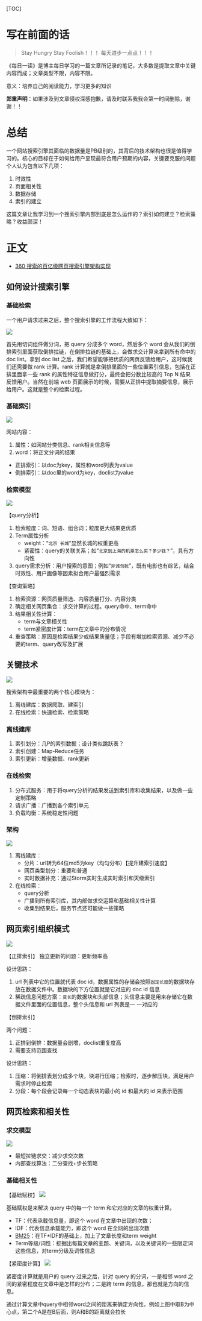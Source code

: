 [TOC]
# 写在前面的话
> Stay Hungry Stay Foolish！！！
> 每天进步一点点！！！

《每日一读》是博主每日学习的一篇文章所记录的笔记，大多数是提取文章中关键内容而成；文章类型不限，内容不限。

意义：培养自己的阅读能力，学习更多的知识

**郑重声明**：如果涉及到文章侵权深感抱歉，请及时联系我我会第一时间删除，谢谢！！

# 总结
一个网站搜索引擎其面临的数据量是PB级别的，其背后的技术架构也很是值得学习的。核心的目标在于如何给用户呈现最符合用户预期的内容，关键要克服的问题个人认为包含以下几项：
1. 时效性
2. 页面相关性
3. 数据存储
4. 索引的建立

这篇文章让我学习到一个搜索引擎内部到底是怎么运作的？索引如何建立？检索策略？收益颇深！

# 正文

- [360 搜索的百亿级网页搜索引擎架构实现](https://www.infoq.cn/article/pF3_wx3rQ43VYMpLdAPC)

## 如何设计搜索引擎

### 基础检索
一个用户请求过来之后，整个搜索引擎的工作流程大致如下：

![](https://upload-images.jianshu.io/upload_images/4589271-04410c1f4614d7ca.png?imageMogr2/auto-orient/strip%7CimageView2/2/w/1240)


首先用切词组件做分词，把 query 分成多个 word，然后多个 word 会从我们的倒排索引里面获取倒排拉链，在倒排拉链的基础上，会做求交计算来拿到所有命中的 doc list。拿到 doc list 之后，我们希望能够把优质的网页反馈给用户，这时候我们还需要做 rank 计算。rank 计算就是拿倒排里面的一些位置索引信息，包括在正排里面拿一些 rank 的属性特征信息做打分，最终会把分数比较高的 Top N 结果反馈用户。当然在前端 web 页面展示的时候，需要从正排中提取摘要信息，展示给用户。这就是整个的检索过程。

### 基础索引

![](https://upload-images.jianshu.io/upload_images/4589271-59fe70ab008fb923.png?imageMogr2/auto-orient/strip%7CimageView2/2/w/1240)


网站内容：
1. 属性：如网站分类信息、rank相关信息等
2. word：将正文分词的结果

- 正排索引：以doc为key，属性和word列表为value
- 倒排索引：以doc里的word为key，doclist为value

### 检索模型
![](https://upload-images.jianshu.io/upload_images/4589271-cc4ddcb08eb8bbbf.png?imageMogr2/auto-orient/strip%7CimageView2/2/w/1240)

【query分析】

1. 检索粒度：词、短语、组合词；粒度更大结果更优质
2. Term属性分析
    - weight：“`北京 长城`”显然长城的权重更高
    - 紧密性：query的关联关系；如“`北京到上海的机票怎么买？多少钱？`”，具有方向性
3. query需求分析：用户搜索的意图；例如“`非诚勿扰`”，既有电影也有综艺，结合时效性、用户画像等因素拟合用户最强烈需求

【查询策略】

1. 检索资源：网页质量筛选、内容质量打分、内容分类
2. 确定相关网页集合：求交计算的过程。query命中、term命中
3. 结果相关性计算：
    - term与文章相关性
    - term紧密度计算：term在文章中的分布情况
4. 重查策略：原因是检索结果少或结果质量低；手段有增加检索资源、减少不必要的term、query改写及扩展

## 关键技术
![](https://upload-images.jianshu.io/upload_images/4589271-1f2f82d2a87e43cf.png?imageMogr2/auto-orient/strip%7CimageView2/2/w/1240)


搜索架构中最重要的两个核心模块为：
1. 离线建库：数据爬取、建索引
2. 在线检索：快速检索、检索策略

### 离线建库
1. 索引划分：几P的索引数据；设计类似跳跃表？
2. 索引创建：Map-Reduce任务
3. 索引更新：增量数据、rank更新

### 在线检索
1. 分布式服务：用于将query分析的结果发送到索引库和收集结果，以及做一些定制策略
2. 请求广播：广播到各个索引单元
3. 负载均衡：系统稳定性问题

### 架构
![](https://upload-images.jianshu.io/upload_images/4589271-02770d28e9eeafc6.png?imageMogr2/auto-orient/strip%7CimageView2/2/w/1240)


1. 离线建库：
    - 分片：url转为64位md5为key（均匀分布）【提升建索引速度】
    - 网页类型划分：重要和普通
    - 实时数据补充：通过Storm实时生成实时索引和天级索引
2. 在线检索：
    - query分析
    - 广播到所有索引库，其内部做求交运算和基础相关性计算
    - 收集到结果后，服务节点还可能做一些策略


## 网页索引组织模式
![](https://upload-images.jianshu.io/upload_images/4589271-6f3e3d554748ba41.png?imageMogr2/auto-orient/strip%7CimageView2/2/w/1240)


【正排索引】
独立更新的问题：更新频率高

设计思路：
1. url 列表中它的位置就代表 doc id，数据属性的存储会按照`固定长度`的数据块存放在数据文件中。数据块的下方位置就是它对应的 doc id 信息
2. 稀疏信息问题方案：`变长`的数据块和头部信息；头信息主要是用来存储它在数据文件里面的位置信息，整个头信息和 url 列表是一 一对应的

【倒排索引】

两个问题：

1. 正排到倒排：数据量会剧增，doclist重复度高
2. 需要支持范围查找

设计思路：
1. 压缩：将倒排表划分成多个块，块进行压缩；检索时，逐步解压块，满足用户需求时停止检索
2. 分段：每个段会记录每一个动态表块的最小的 id 和最大的 id 来表示范围

## 网页检索和相关性

### 求交模型
![](https://upload-images.jianshu.io/upload_images/4589271-0bc8f987a38f0f65.png?imageMogr2/auto-orient/strip%7CimageView2/2/w/1240)


- 最短拉链求交：减少求交次数
- 内部查找算法：二分查找+步长策略

### 基础相关性
【基础赋权】
![](https://upload-images.jianshu.io/upload_images/4589271-e95656e1f145000d.png?imageMogr2/auto-orient/strip%7CimageView2/2/w/1240)

基础赋权是来解决 query 中的每一个 term 和它对应的文章的权重计算。

- TF：代表承载信息量，即这个 word 在文章中出现的次数；
- IDF：代表信息承载能力，即这个 word 在全网的出现次数
- [BM25](https://www.zybuluo.com/zhuanxu/note/974675)：在TF\*IDF的基础上，加上了文章长度和term weight
- Term等级/词性：挖掘出每篇文章的主题、关键词，以及关键词的一些限定词这些信息，对term分级及词性信息

【紧密度计算】
![](https://upload-images.jianshu.io/upload_images/4589271-d5987183643fc581.png?imageMogr2/auto-orient/strip%7CimageView2/2/w/1240)


紧密度计算就是用户的 query 过来之后，针对 query 的分词，一是相邻 word 之间的紧密程度在文章中是怎样的分布；二是跨 term 的信息，那也就是方向的信息。

通过计算文章中query中相邻word之间的距离来确定方向性。例如上图中取B为中心点，第二个A是在B后面，则A和B的距离就会拉长


